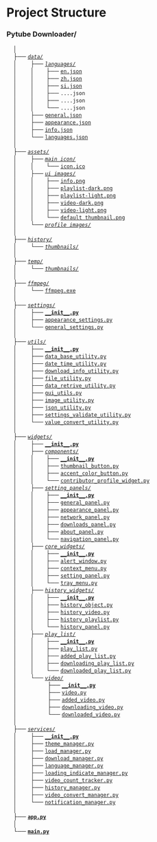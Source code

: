 # Project Structure

### Pytube Downloader/<br>
&nbsp;&nbsp;&nbsp;&nbsp;│<br>
&nbsp;&nbsp;&nbsp;&nbsp;├── [_`data/`_](data/)<br>
&nbsp;&nbsp;&nbsp;&nbsp;│    &nbsp;&nbsp;&nbsp;&nbsp;&nbsp;&nbsp;&nbsp;├── [_`languages/`_](data/languages/)<br>
&nbsp;&nbsp;&nbsp;&nbsp;│    &nbsp;&nbsp;&nbsp;&nbsp;&nbsp;&nbsp;&nbsp;│    &nbsp;&nbsp;&nbsp;&nbsp;&nbsp;&nbsp;├── [`en.json`](data/languages/en.json)<br>
&nbsp;&nbsp;&nbsp;&nbsp;│    &nbsp;&nbsp;&nbsp;&nbsp;&nbsp;&nbsp;&nbsp;│    &nbsp;&nbsp;&nbsp;&nbsp;&nbsp;&nbsp;├── [`zh.json`](data/languages/zh.json)<br>
&nbsp;&nbsp;&nbsp;&nbsp;│    &nbsp;&nbsp;&nbsp;&nbsp;&nbsp;&nbsp;&nbsp;│    &nbsp;&nbsp;&nbsp;&nbsp;&nbsp;&nbsp;├── [`si.json`](data/languages/si.json)<br>
&nbsp;&nbsp;&nbsp;&nbsp;│    &nbsp;&nbsp;&nbsp;&nbsp;&nbsp;&nbsp;&nbsp;│    &nbsp;&nbsp;&nbsp;&nbsp;&nbsp;&nbsp;├── `....json`<br>
&nbsp;&nbsp;&nbsp;&nbsp;│    &nbsp;&nbsp;&nbsp;&nbsp;&nbsp;&nbsp;&nbsp;│    &nbsp;&nbsp;&nbsp;&nbsp;&nbsp;&nbsp;├── `....json`<br>
&nbsp;&nbsp;&nbsp;&nbsp;│    &nbsp;&nbsp;&nbsp;&nbsp;&nbsp;&nbsp;&nbsp;│    &nbsp;&nbsp;&nbsp;&nbsp;&nbsp;&nbsp;└── `....json`<br>
&nbsp;&nbsp;&nbsp;&nbsp;│    &nbsp;&nbsp;&nbsp;&nbsp;&nbsp;&nbsp;&nbsp;├── [`general.json`](data/general.json)<br>
&nbsp;&nbsp;&nbsp;&nbsp;│    &nbsp;&nbsp;&nbsp;&nbsp;&nbsp;&nbsp;&nbsp;├── [`appearance.json`](data/appearance.json)<br>
&nbsp;&nbsp;&nbsp;&nbsp;│    &nbsp;&nbsp;&nbsp;&nbsp;&nbsp;&nbsp;&nbsp;├── [`info.json`](data/info.json)<br>
&nbsp;&nbsp;&nbsp;&nbsp;│    &nbsp;&nbsp;&nbsp;&nbsp;&nbsp;&nbsp;&nbsp;└── [`languages.json`](data/languages.json)<br>
&nbsp;&nbsp;&nbsp;&nbsp;│<br>
&nbsp;&nbsp;&nbsp;&nbsp;├── [_`assets/`_](assets/)<br>
&nbsp;&nbsp;&nbsp;&nbsp;│    &nbsp;&nbsp;&nbsp;&nbsp;&nbsp;&nbsp;&nbsp;├── [_`main icon/`_](assets/main%20icon/)<br>
&nbsp;&nbsp;&nbsp;&nbsp;│    &nbsp;&nbsp;&nbsp;&nbsp;&nbsp;&nbsp;&nbsp;│    &nbsp;&nbsp;&nbsp;&nbsp;&nbsp;&nbsp;└── [`icon.ico`](assets/main%20icon/icon.ico)<br> 
&nbsp;&nbsp;&nbsp;&nbsp;│    &nbsp;&nbsp;&nbsp;&nbsp;&nbsp;&nbsp;&nbsp;├── [_`ui images/`_](assets/ui%images/)<br>
&nbsp;&nbsp;&nbsp;&nbsp;│    &nbsp;&nbsp;&nbsp;&nbsp;&nbsp;&nbsp;&nbsp;│    &nbsp;&nbsp;&nbsp;&nbsp;&nbsp;&nbsp;├── [`info.png`](assets/ui%images/info.png)<br> 
&nbsp;&nbsp;&nbsp;&nbsp;│    &nbsp;&nbsp;&nbsp;&nbsp;&nbsp;&nbsp;&nbsp;│    &nbsp;&nbsp;&nbsp;&nbsp;&nbsp;&nbsp;├── [`playlist-dark.png`](assets/ui%images/playlist-dark.png)<br> 
&nbsp;&nbsp;&nbsp;&nbsp;│    &nbsp;&nbsp;&nbsp;&nbsp;&nbsp;&nbsp;&nbsp;│    &nbsp;&nbsp;&nbsp;&nbsp;&nbsp;&nbsp;├── [`playlist-light.png`](assets/ui%images/playlist-light.png)<br> 
&nbsp;&nbsp;&nbsp;&nbsp;│    &nbsp;&nbsp;&nbsp;&nbsp;&nbsp;&nbsp;&nbsp;│    &nbsp;&nbsp;&nbsp;&nbsp;&nbsp;&nbsp;├── [`video-dark.png`](assets/ui%images/video-dark.png)<br> 
&nbsp;&nbsp;&nbsp;&nbsp;│    &nbsp;&nbsp;&nbsp;&nbsp;&nbsp;&nbsp;&nbsp;│    &nbsp;&nbsp;&nbsp;&nbsp;&nbsp;&nbsp;├── [`video-light.png`](assets/ui%images/video-light.png)<br> 
&nbsp;&nbsp;&nbsp;&nbsp;│    &nbsp;&nbsp;&nbsp;&nbsp;&nbsp;&nbsp;&nbsp;│    &nbsp;&nbsp;&nbsp;&nbsp;&nbsp;&nbsp;└── [`default thumbnail.png`](assets/ui%images/default%20thumbnail.png)<br>
&nbsp;&nbsp;&nbsp;&nbsp;│    &nbsp;&nbsp;&nbsp;&nbsp;&nbsp;&nbsp;&nbsp;└── [_`profile images/`_](assets/profile%images/)<br>
&nbsp;&nbsp;&nbsp;&nbsp;│<br>
&nbsp;&nbsp;&nbsp;&nbsp;├── [_`history/`_](history/)<br>
&nbsp;&nbsp;&nbsp;&nbsp;│    &nbsp;&nbsp;&nbsp;&nbsp;&nbsp;&nbsp;&nbsp;└── [_`thumbnails/`_](history/thumbnails/)<br>
&nbsp;&nbsp;&nbsp;&nbsp;│<br>
&nbsp;&nbsp;&nbsp;&nbsp;├── [_`temp/`_](temp/)<br>
&nbsp;&nbsp;&nbsp;&nbsp;│    &nbsp;&nbsp;&nbsp;&nbsp;&nbsp;&nbsp;&nbsp;└── [_`thumbnails/`_](temp/thumbnails/)<br>
&nbsp;&nbsp;&nbsp;&nbsp;│<br>
&nbsp;&nbsp;&nbsp;&nbsp;├── [_`ffmpeg/`_](ffmpeg/)<br>
&nbsp;&nbsp;&nbsp;&nbsp;│    &nbsp;&nbsp;&nbsp;&nbsp;&nbsp;&nbsp;&nbsp;└── [`ffmpeg.exe`](https://ffmpeg.org/download.html)<br>
&nbsp;&nbsp;&nbsp;&nbsp;│<br>
&nbsp;&nbsp;&nbsp;&nbsp;├── [_`settings/`_](settings/)<br>
&nbsp;&nbsp;&nbsp;&nbsp;│    &nbsp;&nbsp;&nbsp;&nbsp;&nbsp;&nbsp;&nbsp;├── [**`__init__.py`**](settings/__init__.py)<br>
&nbsp;&nbsp;&nbsp;&nbsp;│    &nbsp;&nbsp;&nbsp;&nbsp;&nbsp;&nbsp;&nbsp;├── [`appearance_settings.py`](settings/appearance_settings.py)<br>
&nbsp;&nbsp;&nbsp;&nbsp;│    &nbsp;&nbsp;&nbsp;&nbsp;&nbsp;&nbsp;&nbsp;└── [`general_settings.py`](settings/general_settings.py)<br>
&nbsp;&nbsp;&nbsp;&nbsp;│<br>
&nbsp;&nbsp;&nbsp;&nbsp;├── [_`utils/`_](utils/)<br>
&nbsp;&nbsp;&nbsp;&nbsp;│    &nbsp;&nbsp;&nbsp;&nbsp;&nbsp;&nbsp;&nbsp;├── [**`__init__.py`**](utils/__init__.py)<br>
&nbsp;&nbsp;&nbsp;&nbsp;│    &nbsp;&nbsp;&nbsp;&nbsp;&nbsp;&nbsp;&nbsp;├── [`data_base_utility.py`](utils/data_base_utility.py)<br>
&nbsp;&nbsp;&nbsp;&nbsp;│    &nbsp;&nbsp;&nbsp;&nbsp;&nbsp;&nbsp;&nbsp;├── [`date_time_utility.py`](utils/date_time_utility.py)<br>
&nbsp;&nbsp;&nbsp;&nbsp;│    &nbsp;&nbsp;&nbsp;&nbsp;&nbsp;&nbsp;&nbsp;├── [`download_info_utility.py`](utils/download_info_utility.py)<br>
&nbsp;&nbsp;&nbsp;&nbsp;│    &nbsp;&nbsp;&nbsp;&nbsp;&nbsp;&nbsp;&nbsp;├── [`file_utility.py`](utils/file_utility.py)<br>
&nbsp;&nbsp;&nbsp;&nbsp;│    &nbsp;&nbsp;&nbsp;&nbsp;&nbsp;&nbsp;&nbsp;├── [`data_retrive_utility.py`](utils/data_retrive_utility.py)<br>
&nbsp;&nbsp;&nbsp;&nbsp;│    &nbsp;&nbsp;&nbsp;&nbsp;&nbsp;&nbsp;&nbsp;├── [`gui_utils.py`](utils/gui_utils.py)<br>
&nbsp;&nbsp;&nbsp;&nbsp;│    &nbsp;&nbsp;&nbsp;&nbsp;&nbsp;&nbsp;&nbsp;├── [`image_utility.py`](utils/image_utility.py)<br>
&nbsp;&nbsp;&nbsp;&nbsp;│    &nbsp;&nbsp;&nbsp;&nbsp;&nbsp;&nbsp;&nbsp;├── [`json_utility.py`](utils/json_utility.py)<br>
&nbsp;&nbsp;&nbsp;&nbsp;│    &nbsp;&nbsp;&nbsp;&nbsp;&nbsp;&nbsp;&nbsp;├── [`settings_validate_utility.py`](utils/settings_validate_utility.py)<br>
&nbsp;&nbsp;&nbsp;&nbsp;│    &nbsp;&nbsp;&nbsp;&nbsp;&nbsp;&nbsp;&nbsp;└── [`value_convert_utility.py`](utils/value_convert_utility.py)<br>
&nbsp;&nbsp;&nbsp;&nbsp;│<br>
&nbsp;&nbsp;&nbsp;&nbsp;├── [_`widgets/`_](widgets/)<br>
&nbsp;&nbsp;&nbsp;&nbsp;│    &nbsp;&nbsp;&nbsp;&nbsp;&nbsp;&nbsp;&nbsp;├── [**`__init__.py`**](widgets/__init__.py)<br>
&nbsp;&nbsp;&nbsp;&nbsp;│    &nbsp;&nbsp;&nbsp;&nbsp;&nbsp;&nbsp;&nbsp;├── [_`components/`_](widgets/components/)<br>
&nbsp;&nbsp;&nbsp;&nbsp;│    &nbsp;&nbsp;&nbsp;&nbsp;&nbsp;&nbsp;&nbsp;│    &nbsp;&nbsp;&nbsp;&nbsp;&nbsp;&nbsp;├── [**`__init__.py`**](widgets/components/__init__.py)<br>
&nbsp;&nbsp;&nbsp;&nbsp;│    &nbsp;&nbsp;&nbsp;&nbsp;&nbsp;&nbsp;&nbsp;│    &nbsp;&nbsp;&nbsp;&nbsp;&nbsp;&nbsp;├── [`thumbnail_button.py`](widgets/components/thumbnail_button.py)<br> 
&nbsp;&nbsp;&nbsp;&nbsp;│    &nbsp;&nbsp;&nbsp;&nbsp;&nbsp;&nbsp;&nbsp;│    &nbsp;&nbsp;&nbsp;&nbsp;&nbsp;&nbsp;├── [`accent_color_button.py`](widgets/components/accent_color_button.py)<br> 
&nbsp;&nbsp;&nbsp;&nbsp;│    &nbsp;&nbsp;&nbsp;&nbsp;&nbsp;&nbsp;&nbsp;│    &nbsp;&nbsp;&nbsp;&nbsp;&nbsp;&nbsp;└── [`contributor_profile_widget.py`](widgets/components/contributor_profile_widget.py)<br>
&nbsp;&nbsp;&nbsp;&nbsp;│    &nbsp;&nbsp;&nbsp;&nbsp;&nbsp;&nbsp;&nbsp;├── [_`setting_panels/`_](widgets/setting_panels/)<br>
&nbsp;&nbsp;&nbsp;&nbsp;│    &nbsp;&nbsp;&nbsp;&nbsp;&nbsp;&nbsp;&nbsp;│    &nbsp;&nbsp;&nbsp;&nbsp;&nbsp;&nbsp;├── [**`__init__.py`**](widgets/setting_panels/__init__.py)<br>
&nbsp;&nbsp;&nbsp;&nbsp;│    &nbsp;&nbsp;&nbsp;&nbsp;&nbsp;&nbsp;&nbsp;│    &nbsp;&nbsp;&nbsp;&nbsp;&nbsp;&nbsp;├── [`general_panel.py`](widgets/setting_panels/general_panel.py)<br> 
&nbsp;&nbsp;&nbsp;&nbsp;│    &nbsp;&nbsp;&nbsp;&nbsp;&nbsp;&nbsp;&nbsp;│    &nbsp;&nbsp;&nbsp;&nbsp;&nbsp;&nbsp;├── [`appearance_panel.py`](widgets/setting_panels/appearance_panel.py)<br> 
&nbsp;&nbsp;&nbsp;&nbsp;│    &nbsp;&nbsp;&nbsp;&nbsp;&nbsp;&nbsp;&nbsp;│    &nbsp;&nbsp;&nbsp;&nbsp;&nbsp;&nbsp;├── [`network_panel.py`](widgets/setting_panels/network_panel.py)<br> 
&nbsp;&nbsp;&nbsp;&nbsp;│    &nbsp;&nbsp;&nbsp;&nbsp;&nbsp;&nbsp;&nbsp;│    &nbsp;&nbsp;&nbsp;&nbsp;&nbsp;&nbsp;├── [`downloads_panel.py`](widgets/setting_panels/downloads_panel.py)<br> 
&nbsp;&nbsp;&nbsp;&nbsp;│    &nbsp;&nbsp;&nbsp;&nbsp;&nbsp;&nbsp;&nbsp;│    &nbsp;&nbsp;&nbsp;&nbsp;&nbsp;&nbsp;├── [`about_panel.py`](widgets/setting_panels/about_panel.py)<br> 
&nbsp;&nbsp;&nbsp;&nbsp;│    &nbsp;&nbsp;&nbsp;&nbsp;&nbsp;&nbsp;&nbsp;│    &nbsp;&nbsp;&nbsp;&nbsp;&nbsp;&nbsp;└── [`navigation_panel.py`](widgets/setting_panels/navigation_panel.py)<br> 
&nbsp;&nbsp;&nbsp;&nbsp;│    &nbsp;&nbsp;&nbsp;&nbsp;&nbsp;&nbsp;&nbsp;├── [_`core_widgets/`_](widgets/core_widgets/)<br>
&nbsp;&nbsp;&nbsp;&nbsp;│    &nbsp;&nbsp;&nbsp;&nbsp;&nbsp;&nbsp;&nbsp;│    &nbsp;&nbsp;&nbsp;&nbsp;&nbsp;&nbsp;├── [**`__init__.py`**](widgets/core_widgets/__init__.py)<br>
&nbsp;&nbsp;&nbsp;&nbsp;│    &nbsp;&nbsp;&nbsp;&nbsp;&nbsp;&nbsp;&nbsp;│    &nbsp;&nbsp;&nbsp;&nbsp;&nbsp;&nbsp;├── [`alert_window.py`](widgets/core_widgets/alert_window.py)<br> 
&nbsp;&nbsp;&nbsp;&nbsp;│    &nbsp;&nbsp;&nbsp;&nbsp;&nbsp;&nbsp;&nbsp;│    &nbsp;&nbsp;&nbsp;&nbsp;&nbsp;&nbsp;├── [`context_menu.py`](widgets/core_widgets/context_menu.py)<br> 
&nbsp;&nbsp;&nbsp;&nbsp;│    &nbsp;&nbsp;&nbsp;&nbsp;&nbsp;&nbsp;&nbsp;│    &nbsp;&nbsp;&nbsp;&nbsp;&nbsp;&nbsp;├── [`setting_panel.py`](widgets/core_widgets/setting_panel.py)<br> 
&nbsp;&nbsp;&nbsp;&nbsp;│    &nbsp;&nbsp;&nbsp;&nbsp;&nbsp;&nbsp;&nbsp;│    &nbsp;&nbsp;&nbsp;&nbsp;&nbsp;&nbsp;└── [`tray_menu.py`](widgets/core_widgets/tray_menu.py)<br>
&nbsp;&nbsp;&nbsp;&nbsp;│    &nbsp;&nbsp;&nbsp;&nbsp;&nbsp;&nbsp;&nbsp;├── [_`history_widgets/`_](widgets/history_widgets/)<br>
&nbsp;&nbsp;&nbsp;&nbsp;│    &nbsp;&nbsp;&nbsp;&nbsp;&nbsp;&nbsp;&nbsp;│    &nbsp;&nbsp;&nbsp;&nbsp;&nbsp;&nbsp;├── [**`__init__.py`**](widgets/history_widgets/__init__.py)<br>
&nbsp;&nbsp;&nbsp;&nbsp;│    &nbsp;&nbsp;&nbsp;&nbsp;&nbsp;&nbsp;&nbsp;│    &nbsp;&nbsp;&nbsp;&nbsp;&nbsp;&nbsp;├── [`history_object.py`](widgets/history_widgets/history_object.py)<br> 
&nbsp;&nbsp;&nbsp;&nbsp;│    &nbsp;&nbsp;&nbsp;&nbsp;&nbsp;&nbsp;&nbsp;│    &nbsp;&nbsp;&nbsp;&nbsp;&nbsp;&nbsp;├── [`history_video.py`](widgets/history_widgets/history_video.py)<br> 
&nbsp;&nbsp;&nbsp;&nbsp;│    &nbsp;&nbsp;&nbsp;&nbsp;&nbsp;&nbsp;&nbsp;│    &nbsp;&nbsp;&nbsp;&nbsp;&nbsp;&nbsp;├── [`history_playlist.py`](widgets/history_widgets/history_playlist.py)<br>
&nbsp;&nbsp;&nbsp;&nbsp;│    &nbsp;&nbsp;&nbsp;&nbsp;&nbsp;&nbsp;&nbsp;│    &nbsp;&nbsp;&nbsp;&nbsp;&nbsp;&nbsp;└── [`history_panel.py`](widgets/history_widgets/history_panel.py)<br> 
&nbsp;&nbsp;&nbsp;&nbsp;│    &nbsp;&nbsp;&nbsp;&nbsp;&nbsp;&nbsp;&nbsp;├── [_`play_list/`_](widgets/play_list/)<br>
&nbsp;&nbsp;&nbsp;&nbsp;│    &nbsp;&nbsp;&nbsp;&nbsp;&nbsp;&nbsp;&nbsp;│    &nbsp;&nbsp;&nbsp;&nbsp;&nbsp;&nbsp;├── [**`__init__.py`**](widgets/play_list/__init__.py)<br>
&nbsp;&nbsp;&nbsp;&nbsp;│    &nbsp;&nbsp;&nbsp;&nbsp;&nbsp;&nbsp;&nbsp;│    &nbsp;&nbsp;&nbsp;&nbsp;&nbsp;&nbsp;├── [`play_list.py`](widgets/play_list/play_list.py)<br> 
&nbsp;&nbsp;&nbsp;&nbsp;│    &nbsp;&nbsp;&nbsp;&nbsp;&nbsp;&nbsp;&nbsp;│    &nbsp;&nbsp;&nbsp;&nbsp;&nbsp;&nbsp;├── [`added_play_list.py`](widgets/play_list/added_play_list.py)<br> 
&nbsp;&nbsp;&nbsp;&nbsp;│    &nbsp;&nbsp;&nbsp;&nbsp;&nbsp;&nbsp;&nbsp;│    &nbsp;&nbsp;&nbsp;&nbsp;&nbsp;&nbsp;├── [`downloading_play_list.py`](widgets/play_list/downloading_play_list.py)<br> 
&nbsp;&nbsp;&nbsp;&nbsp;│    &nbsp;&nbsp;&nbsp;&nbsp;&nbsp;&nbsp;&nbsp;│    &nbsp;&nbsp;&nbsp;&nbsp;&nbsp;&nbsp;└── [`downloaded_play_list.py`](widgets/play_list/downloaded_play_list.py)<br>
&nbsp;&nbsp;&nbsp;&nbsp;│    &nbsp;&nbsp;&nbsp;&nbsp;&nbsp;&nbsp;&nbsp;└── [_`video/`_](widgets/video/)<br>
&nbsp;&nbsp;&nbsp;&nbsp;│    &nbsp;&nbsp;&nbsp;&nbsp;&nbsp;&nbsp;&nbsp;     &nbsp;&nbsp;&nbsp;&nbsp;&nbsp;&nbsp;&nbsp;&nbsp;&nbsp;├── [**`__init__.py`**](widgets/video/__init__.py)<br>
&nbsp;&nbsp;&nbsp;&nbsp;│    &nbsp;&nbsp;&nbsp;&nbsp;&nbsp;&nbsp;&nbsp;     &nbsp;&nbsp;&nbsp;&nbsp;&nbsp;&nbsp;&nbsp;&nbsp;&nbsp;├── [`video.py`](widgets/video/video.py)<br> 
&nbsp;&nbsp;&nbsp;&nbsp;│    &nbsp;&nbsp;&nbsp;&nbsp;&nbsp;&nbsp;&nbsp;     &nbsp;&nbsp;&nbsp;&nbsp;&nbsp;&nbsp;&nbsp;&nbsp;&nbsp;├── [`added_video.py`](widgets/video/added_video.py)<br> 
&nbsp;&nbsp;&nbsp;&nbsp;│    &nbsp;&nbsp;&nbsp;&nbsp;&nbsp;&nbsp;&nbsp;     &nbsp;&nbsp;&nbsp;&nbsp;&nbsp;&nbsp;&nbsp;&nbsp;&nbsp;├── [`downloading_video.py`](widgets/video/downloading_video.py)<br> 
&nbsp;&nbsp;&nbsp;&nbsp;│    &nbsp;&nbsp;&nbsp;&nbsp;&nbsp;&nbsp;&nbsp;     &nbsp;&nbsp;&nbsp;&nbsp;&nbsp;&nbsp;&nbsp;&nbsp;&nbsp;└── [`downloaded_video.py`](widgets/video/downloaded_video.py)<br>
&nbsp;&nbsp;&nbsp;&nbsp;│<br>
&nbsp;&nbsp;&nbsp;&nbsp;├── [_`services/`_](services/)<br>
&nbsp;&nbsp;&nbsp;&nbsp;│    &nbsp;&nbsp;&nbsp;&nbsp;&nbsp;&nbsp;&nbsp;├── [**`__init__.py`**](services/__init__.py)<br>
&nbsp;&nbsp;&nbsp;&nbsp;│    &nbsp;&nbsp;&nbsp;&nbsp;&nbsp;&nbsp;&nbsp;├── [`theme_manager.py`](services/theme_manager.py)<br>
&nbsp;&nbsp;&nbsp;&nbsp;│    &nbsp;&nbsp;&nbsp;&nbsp;&nbsp;&nbsp;&nbsp;├── [`load_manager.py`](services/load_manager.py)<br>
&nbsp;&nbsp;&nbsp;&nbsp;│    &nbsp;&nbsp;&nbsp;&nbsp;&nbsp;&nbsp;&nbsp;├── [`download_manager.py`](services/download_manager.py)<br>
&nbsp;&nbsp;&nbsp;&nbsp;│    &nbsp;&nbsp;&nbsp;&nbsp;&nbsp;&nbsp;&nbsp;├── [`language_manager.py`](services/language_manager.py)<br>
&nbsp;&nbsp;&nbsp;&nbsp;│    &nbsp;&nbsp;&nbsp;&nbsp;&nbsp;&nbsp;&nbsp;├── [`loading_indicate_manager.py`](services/loading_indicate_manager.py)<br>
&nbsp;&nbsp;&nbsp;&nbsp;│    &nbsp;&nbsp;&nbsp;&nbsp;&nbsp;&nbsp;&nbsp;├── [`video_count_tracker.py`](services/video_count_tracker.py)<br>
&nbsp;&nbsp;&nbsp;&nbsp;│    &nbsp;&nbsp;&nbsp;&nbsp;&nbsp;&nbsp;&nbsp;├── [`history_manager.py`](services/history_manager.py)<br>
&nbsp;&nbsp;&nbsp;&nbsp;│    &nbsp;&nbsp;&nbsp;&nbsp;&nbsp;&nbsp;&nbsp;├── [`video_convert_manager.py`](services/video_convert_manager.py)<br>
&nbsp;&nbsp;&nbsp;&nbsp;│    &nbsp;&nbsp;&nbsp;&nbsp;&nbsp;&nbsp;&nbsp;└── [`notification_manager.py`](services/notification_manager.py)<br>
&nbsp;&nbsp;&nbsp;&nbsp;│<br>
&nbsp;&nbsp;&nbsp;&nbsp;├── [**`app.py`**](app.py)<br>
&nbsp;&nbsp;&nbsp;&nbsp;│<br>
&nbsp;&nbsp;&nbsp;&nbsp;└── [**`main.py`**](main.py)<br>
